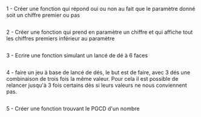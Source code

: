 1 - Créer une fonction qui répond oui ou non au fait que le paramètre donné soit un chiffre premier ou pas

```

```

2 - Créer une fonction qui prend en paramètre un chiffre et qui affiche tout les chiffres premiers inférieur au paramètre

```

```

3 - Ecrire une fonction simulant un lancé de dé à 6 faces

```

```

4 - faire un jeu à base de lancé de dés, le but est de faire, avec 3 dés une combinaison de trois fois la même valeur.
Pour cela il est possible de relancer jusqu'à 3 fois certains dès si leurs valeurs ne nous conviennent pas.

```

```

5 - Créer une fonction trouvant le PGCD d'un nombre
```

```